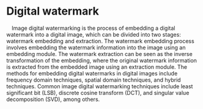 # Digital watermark
&ensp;&ensp;Image digital watermarking is the process of embedding a digital watermark into a digital image, which can be divided into two stages: watermark embedding and extraction. The watermark embedding process involves embedding the watermark information into the image using an embedding module. The watermark extraction can be seen as the inverse transformation of the embedding, where the original watermark information is extracted from the embedded image using an extraction module. The methods for embedding digital watermarks in digital images include frequency domain techniques, spatial domain techniques, and hybrid techniques. Common image digital watermarking techniques include least significant bit (LSB), discrete cosine transform (DCT), and singular value decomposition (SVD), among others.

